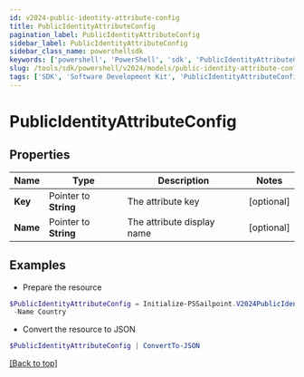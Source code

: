 ```yaml
---
id: v2024-public-identity-attribute-config
title: PublicIdentityAttributeConfig
pagination_label: PublicIdentityAttributeConfig
sidebar_label: PublicIdentityAttributeConfig
sidebar_class_name: powershellsdk
keywords: ['powershell', 'PowerShell', 'sdk', 'PublicIdentityAttributeConfig', 'V2024PublicIdentityAttributeConfig'] 
slug: /tools/sdk/powershell/v2024/models/public-identity-attribute-config
tags: ['SDK', 'Software Development Kit', 'PublicIdentityAttributeConfig', 'V2024PublicIdentityAttributeConfig']
---
```



# PublicIdentityAttributeConfig

## Properties

Name | Type | Description | Notes
------------ | ------------- | ------------- | -------------
**Key** |  Pointer to **String** | The attribute key | [optional] 
**Name** |  Pointer to **String** | The attribute display name | [optional] 

## Examples

- Prepare the resource
```powershell
$PublicIdentityAttributeConfig = Initialize-PSSailpoint.V2024PublicIdentityAttributeConfig  -Key country `
 -Name Country
```

- Convert the resource to JSON
```powershell
$PublicIdentityAttributeConfig | ConvertTo-JSON
```


[[Back to top]](#) 


